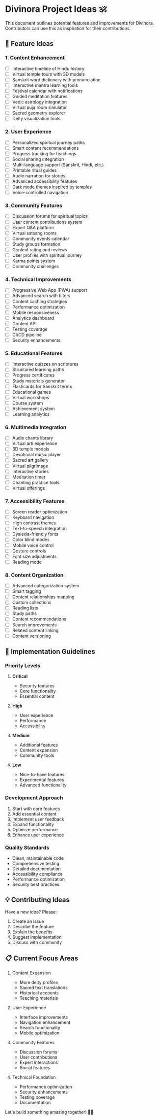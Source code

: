 # Divinora Project Ideas 🕉️

This document outlines potential features and improvements for Divinora. Contributors can use this as inspiration for their contributions.

## 🎯 Feature Ideas

### 1. Content Enhancement
- [ ] Interactive timeline of Hindu history
- [ ] Virtual temple tours with 3D models
- [ ] Sanskrit word dictionary with pronunciation
- [ ] Interactive mantra learning tools
- [ ] Festival calendar with notifications
- [ ] Guided meditation features
- [ ] Vedic astrology integration
- [ ] Virtual puja room simulator
- [ ] Sacred geometry explorer
- [ ] Deity visualization tools

### 2. User Experience
- [ ] Personalized spiritual journey paths
- [ ] Smart content recommendations
- [ ] Progress tracking for teachings
- [ ] Social sharing integration
- [ ] Multi-language support (Sanskrit, Hindi, etc.)
- [ ] Printable ritual guides
- [ ] Audio narration for stories
- [ ] Advanced accessibility features
- [ ] Dark mode themes inspired by temples
- [ ] Voice-controlled navigation

### 3. Community Features
- [ ] Discussion forums for spiritual topics
- [ ] User content contributions system
- [ ] Expert Q&A platform
- [ ] Virtual satsang rooms
- [ ] Community events calendar
- [ ] Study groups formation
- [ ] Content rating and reviews
- [ ] User profiles with spiritual journey
- [ ] Karma points system
- [ ] Community challenges

### 4. Technical Improvements
- [ ] Progressive Web App (PWA) support
- [ ] Advanced search with filters
- [ ] Content caching strategies
- [ ] Performance optimization
- [ ] Mobile responsiveness
- [ ] Analytics dashboard
- [ ] Content API
- [ ] Testing coverage
- [ ] CI/CD pipeline
- [ ] Security enhancements

### 5. Educational Features
- [ ] Interactive quizzes on scriptures
- [ ] Structured learning paths
- [ ] Progress certificates
- [ ] Study materials generator
- [ ] Flashcards for Sanskrit terms
- [ ] Educational games
- [ ] Virtual workshops
- [ ] Course system
- [ ] Achievement system
- [ ] Learning analytics

### 6. Multimedia Integration
- [ ] Audio chants library
- [ ] Virtual arti experience
- [ ] 3D temple models
- [ ] Devotional music player
- [ ] Sacred art gallery
- [ ] Virtual pilgrimage
- [ ] Interactive stories
- [ ] Meditation timer
- [ ] Chanting practice tools
- [ ] Virtual offerings

### 7. Accessibility Features
- [ ] Screen reader optimization
- [ ] Keyboard navigation
- [ ] High contrast themes
- [ ] Text-to-speech integration
- [ ] Dyslexia-friendly fonts
- [ ] Color blind modes
- [ ] Mobile voice control
- [ ] Gesture controls
- [ ] Font size adjustments
- [ ] Reading mode

### 8. Content Organization
- [ ] Advanced categorization system
- [ ] Smart tagging
- [ ] Content relationships mapping
- [ ] Custom collections
- [ ] Reading lists
- [ ] Study paths
- [ ] Content recommendations
- [ ] Search improvements
- [ ] Related content linking
- [ ] Content versioning

## 🚀 Implementation Guidelines

### Priority Levels
1. **Critical**
   - Security features
   - Core functionality
   - Essential content
   
2. **High**
   - User experience
   - Performance
   - Accessibility
   
3. **Medium**
   - Additional features
   - Content expansion
   - Community tools
   
4. **Low**
   - Nice-to-have features
   - Experimental features
   - Advanced functionality

### Development Approach
1. Start with core features
2. Add essential content
3. Implement user feedback
4. Expand functionality
5. Optimize performance
6. Enhance user experience

### Quality Standards
- Clean, maintainable code
- Comprehensive testing
- Detailed documentation
- Accessibility compliance
- Performance optimization
- Security best practices

## 💡 Contributing Ideas

Have a new idea? Please:
1. Create an issue
2. Describe the feature
3. Explain the benefits
4. Suggest implementation
5. Discuss with community

## 📋 Current Focus Areas

1. Content Expansion
   - More deity profiles
   - Sacred text translations
   - Historical accounts
   - Teaching materials

2. User Experience
   - Interface improvements
   - Navigation enhancement
   - Search functionality
   - Mobile optimization

3. Community Features
   - Discussion forums
   - User contributions
   - Expert interactions
   - Social features

4. Technical Foundation
   - Performance optimization
   - Security enhancements
   - Testing coverage
   - Documentation

Let's build something amazing together! 🙏✨